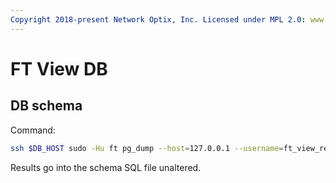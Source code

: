 ```yaml
---
Copyright 2018-present Network Optix, Inc. Licensed under MPL 2.0: www.mozilla.org/MPL/2.0/
---
```

# FT View DB

## DB schema

Command:

```sh
ssh $DB_HOST sudo -Hu ft pg_dump --host=127.0.0.1 --username=ft_view_read_only --dbname=ft_view --schema-only
```

Results go into the schema SQL file unaltered.